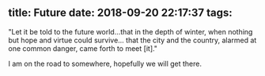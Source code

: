 title: Future
date: 2018-09-20 22:17:37
tags:
---

"Let it be told to the future world...that in the depth of winter, when nothing but hope and virtue could survive... that the city and the country, alarmed at one common danger, came forth to meet [it]."

I am on the road to somewhere, hopefully we will get there.